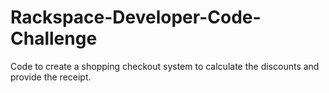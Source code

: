 # Rackspace-Developer-Code-Challenge
Code to create a shopping checkout system to calculate the discounts and provide the receipt.

